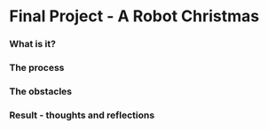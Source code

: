 # Final Project - A Robot Christmas

### What is it?

### The process

### The obstacles

### Result - thoughts and reflections
